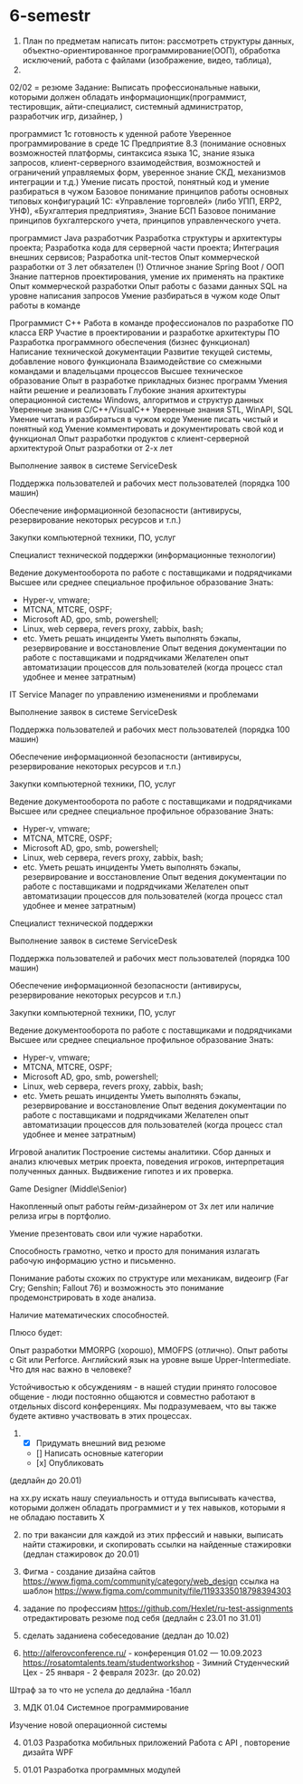 # 6-semestr
1. План по предметам
написать питон: рассмотреть структуры данных, объектно-ориентированное программирование(ООП), обработка исключений, работа с файлами (изображение, видео, таблица), 
1. 
02/02 = резюме
Задание:
 Выписать профессиональные навыки, которыми должен обладать информационщик(программист, тестировщик, айти-специалист, системный администратор, разработчик игр, дизайнер, )
  
  
  
  программист 1с
готовность к уденной работе
Уверенное программирование в среде 1С Предприятие 8.3 (понимание основных
возможностей платформы, синтаксиса языка 1С, знание языка запросов, клиент-серверного взаимодействия, возможностей и ограничений управляемых форм, уверенное знание СКД, механизмов интеграции и т.д.)
Умение писать простой, понятный код и умение разбираться в чужом
Базовое понимание принципов работы основных типовых конфигураций 1С: «Управление торговлей» (либо УПП, ERP2, УНФ), «Бухгалтерия предприятия», Знание БСП
Базовое понимание принципов бухгалтерского учета, принципов управленческого учета.
  
  программист
  Java разработчик 
Разработка структуры и архитектуры проекта;
Разработка кода для серверной части проекта;
Интеграция внешних сервисов;
Разработка unit-тестов
Опыт коммерческой разработки от 3 лет обязателен (!)
Отличное знание Spring Boot / ООП
Знание паттернов проектирования, умение их применять на практике
Опыт коммерческой разработки
Опыт работы с базами данных SQL на уровне написания запросов
Умение разбираться в чужом коде
Опыт работы в команде

 Программист С++
Работа в команде профессионалов по разработке ПО класса ERP
Участие в проектировании и разработке архитектуры ПО
Разработка программного обеспечения (бизнес функционал)
Написание технической документации
Развитие текущей системы, добавление нового функционала
Взаимодействие со смежными командами и владельцами процессов
Высшее техническое образование
Опыт в разработке прикладных бизнес программ
Умения найти решение и реализовать
Глубокие знания архитектуры операционной системы Windows, алгоритмов и структур данных
Уверенные знания C/C++/VisualC++
Уверенные знания STL, WinAPI, SQL
Умение читать и разбираться в чужом коде
Умение писать чистый и понятный код
Умение комментировать и документировать свой код и функционал
Опыт разработки продуктов с клиент-серверной архитектурой
Опыт разработки от 2-х лет


Выполнение заявок в системе ServiceDesk

Поддержка пользователей и рабочих мест пользователей (порядка 100 машин)

Обеспечение информационной безопасности (антивирусы, резервирование некоторых ресурсов и т.п.)

Закупки компьютерной техники, ПО, услуг



 Специалист технической поддержки (информационные технологии)

Ведение документооборота по работе с поставщиками и подрядчиками
Высшее или среднее специальное профильное образование
Знать:
- Hyper-v, vmware;
- MTCNA, MTCRE, OSPF;
- Microsoft AD, gpo, smb, powershell;
- Linux, web сервера, revers proxy, zabbix, bash;
- etc.
Уметь решать инциденты
Уметь выполнять бэкапы, резервирование и восстановление
Опыт ведения документации по работе с поставщиками и подрядчиками
Желателен опыт автоматизации процессов для пользователей (когда процесс стал удобнее и менее затратным)


 IT Service Manager по управлению изменениями и проблемами
 
 
 Выполнение заявок в системе ServiceDesk

Поддержка пользователей и рабочих мест пользователей (порядка 100 машин)

Обеспечение информационной безопасности (антивирусы, резервирование некоторых ресурсов и т.п.)

Закупки компьютерной техники, ПО, услуг

Ведение документооборота по работе с поставщиками и подрядчиками
Высшее или среднее специальное профильное образование
Знать:
- Hyper-v, vmware;
- MTCNA, MTCRE, OSPF;
- Microsoft AD, gpo, smb, powershell;
- Linux, web сервера, revers proxy, zabbix, bash;
- etc.
Уметь решать инциденты
Уметь выполнять бэкапы, резервирование и восстановление
Опыт ведения документации по работе с поставщиками и подрядчиками
Желателен опыт автоматизации процессов для пользователей (когда процесс стал удобнее и менее затратным)



Специалист технической поддержки

Выполнение заявок в системе ServiceDesk

Поддержка пользователей и рабочих мест пользователей (порядка 100 машин)

Обеспечение информационной безопасности (антивирусы, резервирование некоторых ресурсов и т.п.)

Закупки компьютерной техники, ПО, услуг

Ведение документооборота по работе с поставщиками и подрядчиками
Высшее или среднее специальное профильное образование
Знать:
- Hyper-v, vmware;
- MTCNA, MTCRE, OSPF;
- Microsoft AD, gpo, smb, powershell;
- Linux, web сервера, revers proxy, zabbix, bash;
- etc.
Уметь решать инциденты
Уметь выполнять бэкапы, резервирование и восстановление
Опыт ведения документации по работе с поставщиками и подрядчиками
Желателен опыт автоматизации процессов для пользователей (когда процесс стал удобнее и менее затратным)


Игровой аналитик
Построение системы аналитики. Сбор данных и анализ ключевых метрик проекта, поведения игроков, интерпретация полученных данных. Выдвижение гипотез и их проверка.

Game Designer (Middle\Senior)

Накопленный опыт работы гейм-дизайнером от 3х лет или наличие релиза игры в портфолио.

Умение презентовать свои или чужие наработки.

Способность грамотно, четко и просто для понимания излагать рабочую информацию устно и письменно.

Понимание работы схожих по структуре или механикам, видеоигр (Far Cry; Genshin; Fallout 76) и возможность это понимание продемонстрировать в ходе анализа.

Наличие математических способностей.

Плюсо будет:

Опыт разработки MMORPG (хорошо), MMOFPS (отлично).
Опыт работы с Git или Perforce.
Английский язык на уровне выше Upper-Intermediate.
Что для нас важно в человеке?

Устойчивостью к обсуждениям - в нашей студии принято голосовое общение - люди постоянно общаются и совместно работают в отдельных discord конференциях. Мы подразумеваем, что вы также будете активно участвовать в этих процессах.
  
  
  
  
  
  
  
  
  
 
 1. -[x]  Придумать внешний вид резюме
    - [] Написать основные категории
    - [х] Опубликовать

(дедлайн до 20.01)

на хх.ру искать нашу спеуиальность и оттуда выписывать качества, которыми должен обладать программист 
и у тех навыков, которыми я не обладаю поставить Х


2. по три вакансии для каждой из этих прфессий и навыки, выписать
найти стажировки, и скопировать ссылки на найденные стажировки
(дедлан стажировок до 20.01)


3. Фигма - создание дизайна сайтов
https://www.figma.com/community/category/web_design
ссылка на шаблон
https://www.figma.com/community/file/1193335018798394303

4. задание по профессиям
https://github.com/Hexlet/ru-test-assignments
отредактировать резюме под себя
(дедлайн с 23.01 по 31.01)
5. сделать заданиена собеседование (дедлан до 10.02)

6. http://alferovconference.ru/ - конференция 01.02 —  10.09.2023
https://rosatomtalents.team/studentworkshop - Зимний Студенческий Цех - 25 января - 2 февраля 2023г.
  (до 20.02)


Штраф за то что не успела до дедлайна -1балл




3. МДК 01.04 Системное программирование

Изучение новой операционной системы

4. 01.03  Разработка мобильных приложений
 Работа с API , повторение дизайта WPF 
 
 
 5. 01.01 Разработка программных модулей


